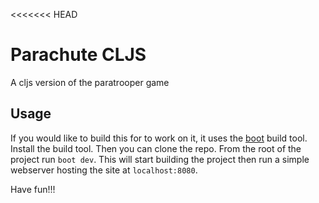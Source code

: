 <<<<<<< HEAD
# Parachute CLJS

A cljs version of the paratrooper game

## Usage
If you would like to build this for to work on it, it uses the
[boot][boot-github] build tool. Install the build tool. Then you can clone
the repo. From the root of the project run `boot dev`. This will start building
the project then run a simple webserver hosting the site at `localhost:8080`.

Have fun!!!

[boot-github]: https://github.com/boot-clj/boot
